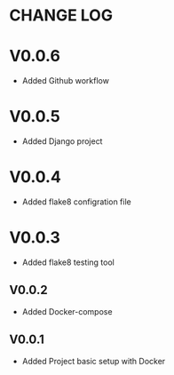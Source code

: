 # CHANGE LOG

# V0.0.6
- Added Github workflow

# V0.0.5
- Added Django project

# V0.0.4
- Added flake8 configration file

# V0.0.3
- Added flake8 testing tool

## V0.0.2
- Added Docker-compose

## V0.0.1
- Added Project basic setup with Docker